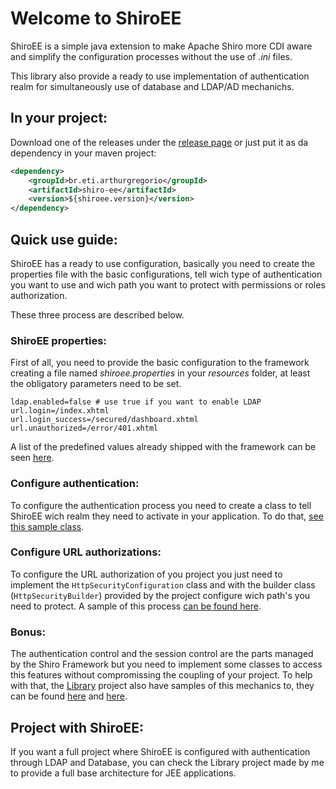 # Welcome to ShiroEE

ShiroEE is a simple java extension to make Apache Shiro more CDI aware and simplify the configuration processes without the use of _.ini_ files.

This library also provide a ready to use implementation of authentication realm for simultaneously use of database and LDAP/AD mechanichs.

## In your project:

Download one of the releases under the [release page](https://github.com/arthurgregorio/shiro-ee/releases) or just put it as da dependency in your maven project:

```xml
<dependency>
    <groupId>br.eti.arthurgregorio</groupId>
    <artifactId>shiro-ee</artifactId>
    <version>${shiroee.version}</version>
</dependency>
```

## Quick use guide:

ShiroEE has a ready to use configuration, basically you need to create the properties file with the basic configurations, tell wich type of authentication you want to use and wich path you want to protect with permissions or roles authorization.

These three process are described below.

### ShiroEE properties:

First of all, you need to provide the basic configuration to the framework creating a file named _shiroee.properties_ in your _resources_ folder, at least the obligatory parameters need to be set.

```properties
ldap.enabled=false # use true if you want to enable LDAP
url.login=/index.xhtml
url.login_success=/secured/dashboard.xhtml
url.unauthorized=/error/401.xhtml
```

A list of the predefined values already shipped with the framework can be seen [here](https://github.com/arthurgregorio/shiro-ee/blob/master/src/main/java/br/eti/arthurgregorio/shiroee/config/Constants.java).

### Configure authentication:

To configure the authentication process you need to create a class to tell ShiroEE wich realm they need to activate in your application. To do that, [see this sample class](https://github.com/arthurgregorio/library/blob/master/src/main/java/br/eti/arthurgregorio/library/infrastructure/shiro/SecurityRealmConfiguration.java).

### Configure URL authorizations:

To configure the URL authorization of you project you just need to implement the ```HttpSecurityConfiguration``` class and with the builder class (```HttpSecurityBuilder```) provided by the project configure wich path's you need to protect. A sample of this process [can be found here](https://github.com/arthurgregorio/library/blob/master/src/main/java/br/eti/arthurgregorio/library/infrastructure/shiro/PathSecurityConfiguration.java).

### Bonus:

The authentication control and the session control are the parts managed by the Shiro Framework but you need to implement some classes to access this features without compromissing the coupling of your project. To help with that, the [Library](https://github.com/arthurgregorio/library) project also have samples of this mechanics to, they can be found [here](https://github.com/arthurgregorio/library/blob/master/src/main/java/br/eti/arthurgregorio/library/application/controllers/AuthenticationBean.java) and [here](https://github.com/arthurgregorio/library/blob/master/src/main/java/br/eti/arthurgregorio/library/application/controllers/UserSessionBean.java).

## Project with ShiroEE:

If you want a full project where ShiroEE is configured with authentication through LDAP and Database, you can check the Library project made by me to provide a full base architecture for JEE applications.

